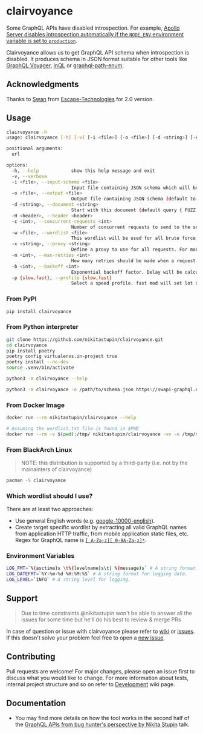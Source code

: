# clairvoyance

Some GraphQL APIs have disabled introspection. For example, [Apollo Server disables introspection automatically if the `NODE_ENV` environment variable is set to `production`](https://www.apollographql.com/docs/tutorial/schema/#explore-your-schema).

Clairvoyance allows us to get GraphQL API schema when introspection is disabled. It produces schema in JSON format suitable for other tools like [GraphQL Voyager](https://github.com/APIs-guru/graphql-voyager), [InQL](https://github.com/doyensec/inql) or [graphql-path-enum](https://gitlab.com/dee-see/graphql-path-enum).

## Acknowledgments

Thanks to [Swan](https://github.com/c3b5aw) from [Escape-Technologies](https://github.com/Escape-Technologies) for 2.0 version.

## Usage

```bash
clairvoyance -h
usage: clairvoyance [-h] [-v] [-i <file>] [-o <file>] [-d <string>] [-H <header>] [-c <int>] [-w <file>] [-x <string>] [-m <int>] [-b <int>] [-p {slow,fast}] url

positional arguments:
  url

options:
  -h, --help            show this help message and exit
  -v, --verbose
  -i <file>, --input-schema <file>
                        Input file containing JSON schema which will be supplemented with obtained information
  -o <file>, --output <file>
                        Output file containing JSON schema (default to stdout)
  -d <string>, --document <string>
                        Start with this document (default query { FUZZ })
  -H <header>, --header <header>
  -c <int>, --concurrent-requests <int>
                        Number of concurrent requests to send to the server
  -w <file>, --wordlist <file>
                        This wordlist will be used for all brute force effots (fields, arguments and so on)
  -x <string>, --proxy <string>
                        Define a proxy to use for all requests. For more info, read https://docs.aiohttp.org/en/stable/client_advanced.html?highlight=proxy
  -m <int>, --max-retries <int>
                        How many retries should be made when a request fails
  -b <int>, --backoff <int>
                        Exponential backoff factor. Delay will be calculated as: `0.5 * backoff**retries` seconds.
  -p {slow,fast}, --profile {slow,fast}
                        Select a speed profile. fast mod will set lot of workers to provide you quick result but if the server as some rate limit you may wnat to use slow mod.
```

### From PyPI

```bash
pip install clairvoyance
```

### From Python interpreter

```bash
git clone https://github.com/nikitastupin/clairvoyance.git
cd clairvoyance
pip install poetry
poetry config virtualenvs.in-project true
poetry install --no-dev
source .venv/bin/activate
```

```bash
python3 -m clairvoyance --help
```

```bash
python3 -m clairvoyance -o /path/to/schema.json https://swapi-graphql.netlify.app/.netlify/functions/index
```

### From Docker Image

```bash
docker run --rm nikitastupin/clairvoyance --help
```

```bash
# Assuming the wordlist.txt file is found in $PWD
docker run --rm -v $(pwd):/tmp/ nikitastupin/clairvoyance -vv -o /tmp/schema.json -w /tmp/wordlist.txt https://swapi-graphql.netlify.app/.netlify/functions/index
```

### From BlackArch Linux

> NOTE: this distribution is supported by a third-party (i.e. not by the mainainters of clairvoyance)

```bash
pacman -S clairvoyance
```

### Which wordlist should I use?

There are at least two approaches:

- Use general English words (e.g. [google-10000-english](https://github.com/first20hours/google-10000-english)).
- Create target specific wordlist by extracting all valid GraphQL names from application HTTP traffic, from mobile application static files, etc. Regex for GraphQL name is [`[_A-Za-z][_0-9A-Za-z]*`](http://spec.graphql.org/June2018/#sec-Names).

### Environment Variables

```bash
LOG_FMT=`%(asctime)s \t%(levelname)s\t| %(message)s` # A string format for logging.
LOG_DATEFMT=`%Y-%m-%d %H:%M:%S` # A string format for logging date.
LOG_LEVEL=`INFO` # A string level for logging.
```

## Support

> Due to time constraints @nikitastupin won't be able to answer all the issues for some time but he'll do his best to review & merge PRs

In case of question or issue with clairvoyance please refer to [wiki](https://github.com/nikitastupin/clairvoyance/wiki) or [issues](https://github.com/nikitastupin/clairvoyance/issues). If this doesn't solve your problem feel free to open a [new issue](https://github.com/nikitastupin/clairvoyance/issues/new).

## Contributing

Pull requests are welcome! For major changes, please open an issue first to discuss what you would like to change. For more information about tests, internal project structure and so on refer to [Development](https://github.com/nikitastupin/clairvoyance/wiki/Development) wiki page.

## Documentation

- You may find more details on how the tool works in the second half of the [GraphQL APIs from bug hunter's perspective by Nikita Stupin](https://youtu.be/nPB8o0cSnvM) talk.
